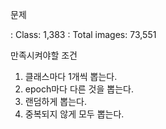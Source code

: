 
문제

: Class: 1,383
: Total images: 73,551

만족시켜야할 조건
1) 클래스마다 1개씩 뽑는다.
2) epoch마다 다른 것을 뽑는다.
3) 랜덤하게 뽑는다.
4) 중복되지 않게 모두 뽑는다. 


